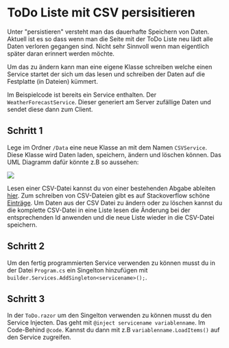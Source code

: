 # ToDo Liste mit CSV persisitieren

Unter "persistieren" versteht man das dauerhafte Speichern von Daten. Aktuell ist es so dass wenn man die Seite mit der ToDo Liste neu lädt alle Daten verloren gegangen sind. Nicht sehr Sinnvoll wenn man eigentlich später daran erinnert werden möchte. 

Um das zu ändern kann man eine eigene Klasse schreiben welche einen Service startet der sich um das lesen und schreiben der Daten auf die Festplatte (in Dateien) kümmert. 

Im Beispielcode ist bereits ein Service enthalten. Der `WeatherForecastService`. Dieser generiert am Server zufällige Daten und sendet diese dann zum Client. 

## Schritt 1

Lege im Ordner `/Data` eine neue Klasse an mit dem Namen `CSVService`. Diese Klasse wird Daten laden, speichern, ändern und löschen können. Das UML Diagramm dafür könnte z.B so aussehen:

![](https://www.planttext.com/api/plantuml/svg/TO-n2eD038RtUugCTkWJjBI5kWZI3jhkwWK9d1UvY-qWldllB58HcY44lY_XZsfCvJsKh3aJxDIe85G_r8OQ82kGQHYXHJc0ZsrQSo-ER7k6aiJWVwrcDf3vbErMcfHItm3NubcWUr4JbB2xXvoy79TO9yYvqd7ooMx6yyr2sE4Dtn4aYmiKsafAqQ3WtU9inPT8h_2ZrzKFRuw4V1UqUkZC1m00)

<!--

class TodoItem
{
    public int Id { get; set; }
    public string? Title { get; set; }
    public bool IsDone { get; set; }
}


class CSVService {
  - List<TodoItem> LoadItems()
  - bool StoreNewItem(TodoItem item)
  - bool DeleteOneItem(int id)
  - bool UpdateOneItem(TodoItem item)
}

@enduml
-->

Lesen einer CSV-Datei kannst du von einer bestehenden Abgabe ableiten [hier](https://github.com/maximiliankraft/WienerLinienEchtzeitdaten/blob/main/WienerLinienEchtzeitdaten/Program.cs#L12). Zum schreiben von CSV-Dateien gibt es auf Stackoverflow schöne [Einträge](https://stackoverflow.com/a/18757340). Um Daten aus der CSV Datei zu ändern oder zu löschen kannst du die komplette CSV-Datei in eine Liste lesen die Änderung bei der entsprechenden Id anwenden und die neue Liste wieder in die CSV-Datei speichern.


## Schritt 2

Um den fertig programmierten Service verwenden zu können musst du in der Datei `Program.cs` ein Singelton hinzufügen mit `builder.Services.AddSingleton<servicename>();`. 

## Schritt 3

In der `ToDo.razor` um den Singelton verwenden zu können musst du den Service Injecten. Das geht mit `@inject servicename variablenname`. Im Code-Behind `@code`. Kannst du dann mit z.B `variablenname.LoadItems()` auf den Service zugreifen.

